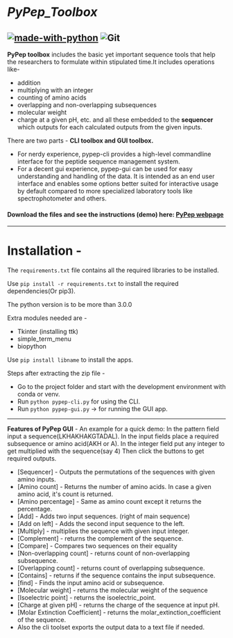 # ***PyPep_Toolbox***

[![made-with-python](https://img.shields.io/badge/Made%20with-Python-1f425f.svg)](https://www.python.org/)
![Git](https://img.shields.io/badge/-Git-black?style=flat-square&logo=git)
-----
**PyPep toolbox** includes the basic yet important sequence tools that help the researchers to formulate within stipulated time.It includes operations like-
- addition
- multiplying with an integer
- counting of amino acids 
- overlapping and non-overlapping subsequences
- molecular weight
- charge at a given pH, etc.
and all these embedded to the **sequencer** which outputs for each calculated outputs from the given inputs.

There are two parts - **CLI toolbox and GUI toolbox.**
- For nerdy experience, pypep-cli provides a high-level commandline interface for the peptide sequence management system. 
- For a decent gui experience, pypep-gui can be used for easy understanding and handling of the data. It is intended as an end user interface and enables some options better suited for interactive usage by default compared to more specialized laboratory tools like spectrophotometer and others.

#### Download the files and see the instructions (demo) here: [PyPep webpage](https://suvankarpioneer.github.io/eurymedons/)
-----
# Installation - 
The `requirements.txt` file contains all the required libraries to be installed.

Use `pip install -r requirements.txt` to install the required dependencies(Or pip3).

The python version is to be more than 3.0.0

Extra modules needed are -
  * Tkinter (installing ttk)
  * simple_term_menu
  * biopython
  
 Use `pip install libname` to install the apps.
 
 Steps after extracting the zip file - 
  * Go to the project folder and start with the development environment with conda or venv.
  * Run `python pypep-cli.py` for using the CLI.
  * Run `python pypep-gui.py` -> for running the GUI app.
-----
**Features of PyPep GUI** -
An example for a quick demo: In the pattern field input a sequence(LKHAKHAKGTADAL).
In the input fields place a required subsequence or amino acid(AKH or A).
In the integer field put any integer to get multiplied with the sequence(say 4)
Then click the buttons to get required outputs.

- [Sequencer] - Outputs the permutations of the sequences with given amino
	                    inputs.
- [Amino count] - Returns the number of amino acids. In case a given amino
	                    acid, it's count is returned.
- [Amino percentage] - Same as amino count except it returns the percentage.
- [Add] - Adds two input sequences. (right of main sequence)
- [Add on left] - Adds the second input sequence to the left.
- [Multiply] - multiplies the sequence with given input integer.
- [Complement] - returns the complement of the sequence.
- [Compare] - Compares two sequences on their equality
- [Non-overlapping count] - returns count of non-overlapping subsequence.
- [Overlapping count] - returns count of overlapping subsequence.
- [Contains] - returns if the sequence contains the input subsequence.
- [find] - Finds the input amino acid or subsequence.
- [Molecular weight] - returns the molecular weight of the sequence
- [Isoelectric point] - returns the isoelectric_point.
- [Charge at given pH] - returns the charge of the sequence at input pH.
- [Molar Extinction Coefficient] - returns the molar_extinction_coefficient
	                          of the sequence.
- Also the cli toolset exports the output data to a text file if needed.
